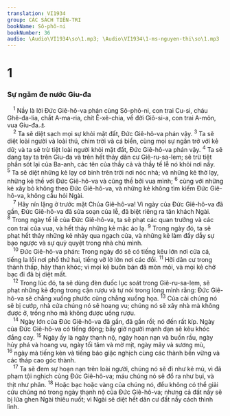 ```yaml
---
translation: VI1934
group: CÁC SÁCH TIÊN-TRI
bookName: Sô-phô-ni 
bookNumber: 36
audio: \Audio\VI1934\so\1.mp3; \Audio\VI1934\1-ms-nguyen-thi\so\1.mp3
---
```


<div class="title"><h1>1</h1><h3>Sự ngăm đe nước Giu-đa</h3></div>
<span class="verse so_1_1"> <sup>1</sup> Nầy là lời Đức Giê-hô-va phán cùng Sô-phô-ni, con trai Cu-si, cháu Ghê-đa-lia, chắt A-ma-ria, chít Ê-xê-chia, về đời Giô-si-a, con trai A-môn, vua Giu-đa.<a data-toggle="tooltip" data-placement="bottom" title="2Vua 22:1-23:30; 2Su 34:1-35:27">⚓</a><br/></span>
<span class="verse so_1_2"> <sup>2</sup> Ta sẽ diệt sạch mọi sự khỏi mặt đất, Đức Giê-hô-va phán vậy. </span>
<span class="verse so_1_3"><sup>3</sup> Ta sẽ diệt loài người và loài thú, chim trời và cá biển, cùng mọi sự ngăn trở với kẻ dữ; và ta sẽ trừ tiệt loài người khỏi mặt đất, Đức Giê-hô-va phán vậy. </span>
<span class="verse so_1_4"><sup>4</sup> Ta sẽ dang tay ta trên Giu-đa và trên hết thảy dân cư Giê-ru-sa-lem; sẽ trừ tiệt phần sót lại của Ba-anh, các tên của thầy cả và thầy tế lễ nó khỏi nơi nầy. </span>
<span class="verse so_1_5"><sup>5</sup> Ta sẽ diệt những kẻ lạy cơ binh trên trời nơi nóc nhà; và những kẻ thờ lạy, những kẻ thề với Đức Giê-hô-va và cũng thề bởi vua mình; </span>
<span class="verse so_1_6"><sup>6</sup> cùng với những kẻ xây bỏ không theo Đức Giê-hô-va, và những kẻ không tìm kiếm Đức Giê-hô-va, không cầu hỏi Ngài. <br/></span>
<span class="verse so_1_7"> <sup>7</sup> Hãy nín lặng ở trước mặt Chúa Giê-hô-va! Vì ngày của Đức Giê-hô-va đã gần, Đức Giê-hô-va đã sửa soạn của lễ, đã biệt riêng ra tân khách Ngài. </span>
<span class="verse so_1_8"><sup>8</sup> Trong ngày tế lễ của Đức Giê-hô-va, ta sẽ phạt các quan trưởng và các con trai của vua, và hết thảy những kẻ mặc áo lạ. </span>
<span class="verse so_1_9"><sup>9</sup> Trong ngày đó, ta sẽ phạt hết thảy những kẻ nhảy qua ngạch cửa, và những kẻ làm đầy dẫy sự bạo ngược và sự quỷ quyệt trong nhà chủ mình. <br/></span>
<span class="verse so_1_10"> <sup>10</sup> Đức Giê-hô-va phán: Trong ngày đó sẽ có tiếng kêu lớn nơi cửa cá, tiếng la lối nơi phố thứ hai, tiếng vỡ lở lớn nơi các đồi. </span>
<span class="verse so_1_11"><sup>11</sup> Hỡi dân cư trong thành thấp, hãy than khóc; vì mọi kẻ buôn bán đã mòn mỏi, và mọi kẻ chở bạc đi đã bị diệt mất. <br/></span>
<span class="verse so_1_12"> <sup>12</sup> Trong lúc đó, ta sẽ dùng đèn đuốc lục soát trong Giê-ru-sa-lem, sẽ phạt những kẻ đọng trong cặn rượu và tự nói trong lòng mình rằng: Đức Giê-hô-va sẽ chẳng xuống phước cũng chẳng xuống họa. </span>
<span class="verse so_1_13"><sup>13</sup> Của cải chúng nó sẽ bị cướp, nhà cửa chúng nó sẽ hoang vu; chúng nó sẽ xây nhà mà không được ở, trồng nho mà không được uống rượu. <br/></span>
<span class="verse so_1_14"> <sup>14</sup> Ngày lớn của Đức Giê-hô-va đã gần, đã gần rồi; nó đến rất kíp. Ngày của Đức Giê-hô-va có tiếng động; bấy giờ người mạnh dạn sẽ kêu khóc đắng cay. </span>
<span class="verse so_1_15"><sup>15</sup> Ngày ấy là ngày thạnh nộ, ngày hoạn nạn và buồn rầu, ngày hủy phá và hoang vu, ngày tối tăm và mờ mịt, ngày mây và sương mù, </span>
<span class="verse so_1_16"><sup>16</sup> ngày mà tiếng kèn và tiếng báo giặc nghịch cùng các thành bền vững và các tháp cao góc thành. <br/></span>
<span class="verse so_1_17"> <sup>17</sup> Ta sẽ đem sự hoạn nạn trên loài người, chúng nó sẽ đi như kẻ mù, vì đã phạm tội nghịch cùng Đức Giê-hô-va; máu chúng nó sẽ đổ ra như bụi, và thịt như phân. </span>
<span class="verse so_1_18"><sup>18</sup> Hoặc bạc hoặc vàng của chúng nó, đều không có thể giải cứu chúng nó trong ngày thạnh nộ của Đức Giê-hô-va; nhưng cả đất nầy sẽ bị lửa ghen Ngài thiêu nuốt; vì Ngài sẽ diệt hết dân cư đất nầy cách thình lình. <br/></span>
